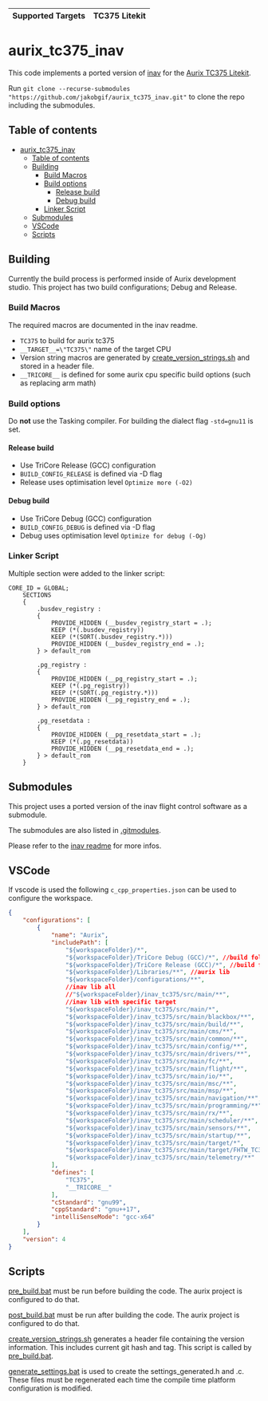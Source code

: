 | Supported Targets | TC375 Litekit |
| ----------------- | ----- |

# aurix_tc375_inav
This code implements a ported version of [inav](https://github.com/jakobgif/inav_tc375.git) for the [Aurix TC375 Litekit](https://www.infineon.com/cms/de/product/evaluation-boards/kit_a2g_tc375_lite/). 

Run `git clone --recurse-submodules "https://github.com/jakobgif/aurix_tc375_inav.git"` to clone the repo including the submodules.

## Table of contents
- [aurix\_tc375\_inav](#aurix_tc375_inav)
  - [Table of contents](#table-of-contents)
  - [Building](#building)
    - [Build Macros](#build-macros)
    - [Build options](#build-options)
      - [Release build](#release-build)
      - [Debug build](#debug-build)
    - [Linker Script](#linker-script)
  - [Submodules](#submodules)
  - [VSCode](#vscode)
  - [Scripts](#scripts)
  
## Building
Currently the build process is performed inside of Aurix development studio. This project has two build configurations; Debug and Release.

### Build Macros
The required macros are documented in the inav readme.
- `TC375` to build for aurix tc375
- `__TARGET__=\"TC375\"` name of the target CPU
- Version string macros are generated by [create_version_strings.sh](create_version_strings.sh) and stored in a header file.
- `__TRICORE__` is defined for some aurix cpu specific build options (such as replacing arm math)

### Build options
Do **not** use the Tasking compiler. For building the dialect flag `-std=gnu11` is set.

#### Release build
- Use TriCore Release (GCC) configuration
- `BUILD_CONFIG_RELEASE` is defined via -D flag
- Release uses optimisation level `Optimize more (-O2)`

#### Debug build
- Use TriCore Debug (GCC) configuration
- `BUILD_CONFIG_DEBUG` is defined via -D flag
- Debug uses optimisation level `Optimize for debug (-Og)`

### Linker Script
Multiple section were added to the linker script:
```
CORE_ID = GLOBAL;
    SECTIONS
    {
        .busdev_registry :
        {
            PROVIDE_HIDDEN (__busdev_registry_start = .);
            KEEP (*(.busdev_registry))
            KEEP (*(SORT(.busdev_registry.*)))
            PROVIDE_HIDDEN (__busdev_registry_end = .);
        } > default_rom
        
        .pg_registry :
        {
            PROVIDE_HIDDEN (__pg_registry_start = .);
            KEEP (*(.pg_registry))
            KEEP (*(SORT(.pg_registry.*)))
            PROVIDE_HIDDEN (__pg_registry_end = .);
        } > default_rom
    
        .pg_resetdata :
        {
            PROVIDE_HIDDEN (__pg_resetdata_start = .);
            KEEP (*(.pg_resetdata))
            PROVIDE_HIDDEN (__pg_resetdata_end = .);
        } > default_rom
    }
```

## Submodules
This project uses a ported version of the inav flight control software as a submodule.

The submodules are also listed in [.gitmodules](.gitmodules).

Please refer to the [inav readme](inav_tc375\readme.md) for more infos.

## VSCode 
If vscode is used the following `c_cpp_properties.json` can be used to configure the workspace.

```JSON
{
    "configurations": [
        {
            "name": "Aurix",
            "includePath": [
                "${workspaceFolder}/*",
                "${workspaceFolder}/TriCore Debug (GCC)/*", //build folder for auto generated files
                "${workspaceFolder}/TriCore Release (GCC)/*", //build folder for auto generated files
                "${workspaceFolder}/Libraries/**", //aurix lib
                "${workspaceFolder}/configurations/**",
                //inav lib all
                //"${workspaceFolder}/inav_tc375/src/main/**",
                //inav lib with specific target
                "${workspaceFolder}/inav_tc375/src/main/*",
                "${workspaceFolder}/inav_tc375/src/main/blackbox/**",
                "${workspaceFolder}/inav_tc375/src/main/build/**",
                "${workspaceFolder}/inav_tc375/src/main/cms/**",
                "${workspaceFolder}/inav_tc375/src/main/common/**",
                "${workspaceFolder}/inav_tc375/src/main/config/**",
                "${workspaceFolder}/inav_tc375/src/main/drivers/**",
                "${workspaceFolder}/inav_tc375/src/main/fc/**",
                "${workspaceFolder}/inav_tc375/src/main/flight/**",
                "${workspaceFolder}/inav_tc375/src/main/io/**",
                "${workspaceFolder}/inav_tc375/src/main/msc/**",
                "${workspaceFolder}/inav_tc375/src/main/msp/**",
                "${workspaceFolder}/inav_tc375/src/main/navigation/**",
                "${workspaceFolder}/inav_tc375/src/main/programming/**",
                "${workspaceFolder}/inav_tc375/src/main/rx/**",
                "${workspaceFolder}/inav_tc375/src/main/scheduler/**",
                "${workspaceFolder}/inav_tc375/src/main/sensors/**",
                "${workspaceFolder}/inav_tc375/src/main/startup/**",
                "${workspaceFolder}/inav_tc375/src/main/target/*",
                "${workspaceFolder}/inav_tc375/src/main/target/FHTW_TC375_LK/**", //only our target required
                "${workspaceFolder}/inav_tc375/src/main/telemetry/**"
            ],
            "defines": [
                "TC375",
                "__TRICORE__"
            ],
            "cStandard": "gnu99",
            "cppStandard": "gnu++17",
            "intelliSenseMode": "gcc-x64"
        }
    ],
    "version": 4
}
```

## Scripts
[pre_build.bat](pre_build.bat) must be run before building the code. The aurix project is configured to do that.

[post_build.bat](post_build.bat) must be run after building the code. The aurix project is configured to do that.

[create_version_strings.sh](create_version_strings.sh) generates a header file containing the version information. This includes current git hash and tag. This script is called by [pre_build.bat](pre_build.bat).

[generate_settings.bat](generate_settings.bat) is used to create the settings_generated.h and .c. These files must be regenerated each time the compile time platform configuration is modified. 